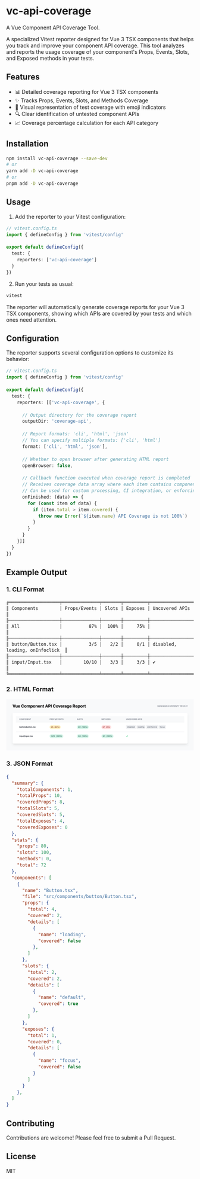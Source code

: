 # vc-api-coverage
A Vue Component API Coverage Tool.

A specialized Vitest reporter designed for Vue 3 TSX components that helps you track and improve your component API coverage. This tool analyzes and reports the usage coverage of your component's Props, Events, Slots, and Exposed methods in your tests.

## Features

- 📊 Detailed coverage reporting for Vue 3 TSX components
- ✨ Tracks Props, Events, Slots, and Methods Coverage
- 🎯 Visual representation of test coverage with emoji indicators
- 🔍 Clear identification of untested component APIs
- 📈 Coverage percentage calculation for each API category

## Installation

```bash
npm install vc-api-coverage --save-dev
# or
yarn add -D vc-api-coverage
# or
pnpm add -D vc-api-coverage
```

## Usage

1. Add the reporter to your Vitest configuration:

```ts
// vitest.config.ts
import { defineConfig } from 'vitest/config'

export default defineConfig({
  test: {
    reporters: ['vc-api-coverage']
  }
})
```

2. Run your tests as usual:

```bash
vitest
```

The reporter will automatically generate coverage reports for your Vue 3 TSX components, showing which APIs are covered by your tests and which ones need attention.

## Configuration

The reporter supports several configuration options to customize its behavior:

```ts
// vitest.config.ts
import { defineConfig } from 'vitest/config'

export default defineConfig({
  test: {
    reporters: [['vc-api-coverage', {
      
      // Output directory for the coverage report
      outputDir: 'coverage-api',
      
      // Report formats: 'cli', 'html', 'json'
      // You can specify multiple formats: ['cli', 'html']
      format: ['cli', 'html', 'json'],
      
      // Whether to open browser after generating HTML report
      openBrowser: false,

      // Callback function executed when coverage report is completed
      // Receives coverage data array where each item contains component coverage details
      // Can be used for custom processing, CI integration, or enforcing coverage thresholds
      onFinished: (data) => {
        for (const item of data) {
          if (item.total > item.covered) {
            throw new Error(`${item.name} API Coverage is not 100%`)
          }
        }
      }
    }]]
  }
})
```

## Example Output

### 1. CLI Format
```
╔═══════════════════╤══════════════╤═══════╤═════════╤═════════════════════════════════╗
║ Components        │ Props/Events │ Slots │ Exposes │ Uncovered APIs                  ║
╟───────────────────┼──────────────┼───────┼─────────┼─────────────────────────────────╢
║ All               │          87% │  100% │     75% │                                 ║
╟───────────────────┼──────────────┼───────┼─────────┼─────────────────────────────────╢
║ button/Button.tsx │          3/5 │   2/2 │     0/1 │ disabled, loading, onInfoclick  ║
╟───────────────────┼──────────────┼───────┼─────────┼─────────────────────────────────╢
║ input/Input.tsx   │        10/10 │   3/3 │     3/3 │ ✔                               ║
╚═══════════════════╧══════════════╧═══════╧═════════╧═════════════════════════════════╝
```

### 2. HTML Format
![](./examples/src/assets/image.png)


### 3. JSON Format
```json
{
  "summary": {
    "totalComponents": 1,
    "totalProps": 10,
    "coveredProps": 8,
    "totalSlots": 5,
    "coveredSlots": 5,
    "totalExposes": 4,
    "coveredExposes": 0
  },
  "stats": {
    "props": 80,
    "slots": 100,
    "methods": 0,
    "total": 72
  },
  "components": [
    {
      "name": "Button.tsx",
      "file": "src/components/button/Button.tsx",
      "props": {
        "total": 4,
        "covered": 2,
        "details": [
          {
            "name": "loading",
            "covered": false
          },
        ]
      },
      "slots": {
        "total": 2,
        "covered": 2,
        "details": [
          {
            "name": "default",
            "covered": true
          },
        ]
      },
      "exposes": {
        "total": 1,
        "covered": 0,
        "details": [
          {
            "name": "focus",
            "covered": false
          }
        ]
      }
    },
  ]
}
```

## Contributing

Contributions are welcome! Please feel free to submit a Pull Request.

## License

MIT
